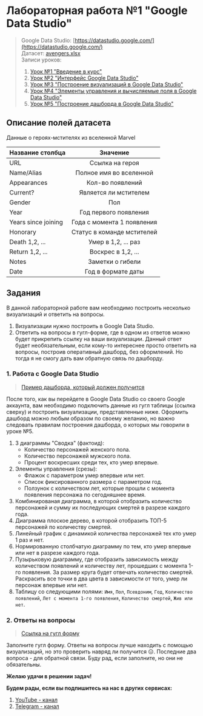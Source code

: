# Лабораторная работа №1 "Google Data Studio"

> Google Data Studio: [https://datastudio.google.com/](https://datastudio.google.com/)  
> Датасет: [avengers.xlsx](https://docs.google.com/spreadsheets/d/1eXtd6aqzW3QK8quWLKSeQdysRzWDW64V3FFXcFCEdH0/edit?usp=sharing)  
> Записи уроков:
> 1. [Урок №1 "Введение в курс"](https://youtu.be/_7GgooCCStg)
> 2. [Урок №2 "Интерфейс Google Data Studio"](https://youtu.be/GNmUO78Ug-0)
> 3. [Урок №3 "Построение визуализаций в Google Data Studio"](https://youtu.be/24UM9ejg6AA)
> 4. [Урок №4 "Элементы управления и вычисляемые поля в Google Data Studio"](https://youtu.be/dlAcIbLuGn4)
> 5. [Урок №5 "Построение дашборда в Google Data Studio"](https://youtu.be/AuUpmtJKBTA)

## Описание полей датасета

Данные о героях-мстителях из вселенной Marvel

| Название столбца | Значение |
| -----------------|:--------:|
| URL | Ссылка на героя |
| Name/Alias |	Полное имя во вселенной |
| Appearances |	Кол-во появлений |
| Current? |	Является ли мстителем |
| Gender |	Пол |
| Year |	Год первого появления |
| Years since joining |	Года с момента 1 появления |
| Honorary |	Статус в команде мстителей |
| Death 1,2, ... |	Умер в 1,2, ... раз |
| Return 1,2, ... |	Воскрес в 1,2, ... |
| Notes |	Заметки о гибели |
| Date |	Год в формате даты |

## Задания

В данной лабораторной работе вам необходимо построить несколько визуализаций и ответить на вопросы.
1. Визуализации нужно построить в Google Data Studio.
2. Ответить на вопросы в гугл-форме, где в одном из ответов можно будет прикрепить ссылку на ваши визуализации. Данный ответ будет необязательным, если кому-то интереснее просто ответить на вопросы, построив оперативный дашборд, без оформлений. Но тогда я не смогу дать вам обратную связь по дашборду.

### 1. Работа с Google Data Studio

>[Пример дашборда, который должен получится](https://github.com/sadokhin/A1_Data_Visualization/blob/main/img/example_lab1.jpg)

После того, как вы перейдете в Google Data Studio со своего Google аккаунта, вам необходимо подключить данные из гугл таблицы (ссылка сверху) и построить визуализации, представленные ниже. Оформить дашборд можно любым образом по своему желанию, но важно следовать правилам построения дашборда, о которых мы говорили в уроке №5.

1. 3 диаграммы "Сводка" (фактоид):
    - Количество персонажей женского пола.
    - Количество персонажей мужского пола.
    - Процент воскресших среди тех, кто умер впервые.  
2. Элементы управления (срезы):
    - Флажок с параметром умер впервые или нет.
    - Список фиксированного размера с параметром год.
    - Ползунок с количеством лет, которые прошли с момента появления персонажа по сегодняшнее время.
3. Комбинированая диаграмма, в которой отобразить количество персонажей и сумму их последующих смертей в разрезе каждого года.
4. Диаграмма плоское дерево, в которой отобразить ТОП-5 персонажей по количеству смертей.
5. Линейный график с динамикой количества персонажей тех кто умер 1 раз и нет.
6. Нормированную столбчатую диаграмму по тем, кто умер впервые или нет в разрезе каждого года.
7. Пузырьковую диаграмму, где отобразить зависимость между количеством появлений и количеству лет, прошедших с момента 1-го появления. За размер круга будет отвечать количество смертей. Раскрасить все точки в два цвета в зависимости от того, умер ли персонаж впервые или нет.
8. Таблицу со следующими полями: `Имя`, `Пол`, `Псевдоним`, `Год`, `Количество появлений`, `Лет с момента 1-го появления`, `Количество смертей`, `Жив или нет`. 

### 2. Ответы на вопросы
>[Ссылка на гугл форму](https://forms.gle/3ZWE4pe9RirX1hLr5)

Заполните гугл форму. Ответы на вопросы лучше находить с помощью визуализаций, но это проверить навряд ли получится 😑. Последние два вопроса - для обратной связи. Буду рад, если заполните, но они не обязательны.

__Желаю удачи в решении задач!__

__Будем рады, если вы подпишитесь на нас в других сервисах:__

1. [YouTube - канал](https://www.youtube.com/channel/UCRnys5kKTAz0Arj7tC5ohLg)
2. [Telegram - канал](https://t.me/+nkHt3XkkgWhhN2Yy)
